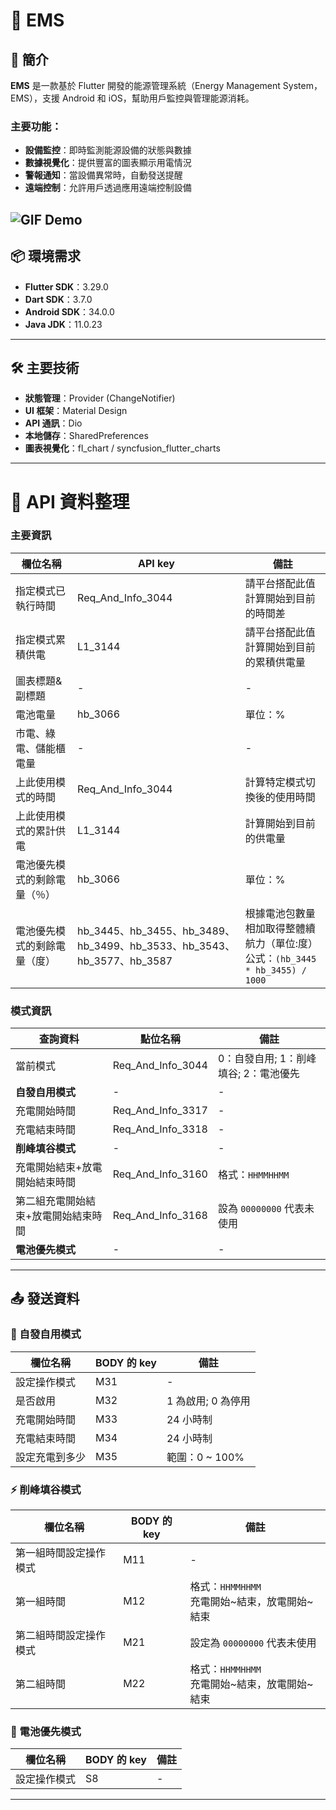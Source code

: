 # 📱 EMS

## 🚀 簡介
**EMS** 是一款基於 Flutter 開發的能源管理系統（Energy Management System，EMS），支援 Android 和 iOS，幫助用戶監控與管理能源消耗。

### 主要功能：
- **設備監控**：即時監測能源設備的狀態與數據
- **數據視覺化**：提供豐富的圖表顯示用電情況
- **警報通知**：當設備異常時，自動發送提醒
- **遠端控制**：允許用戶透過應用遠端控制設備


![GIF Demo](https://github.com/kevin880701/ems_app_shou/blob/main/sample.gif)
---

## 📦 環境需求
- **Flutter SDK**：3.29.0
- **Dart SDK**：3.7.0
- **Android SDK**：34.0.0
- **Java JDK**：11.0.23

---

## 🛠️ 主要技術
- **狀態管理**：Provider (ChangeNotifier)
- **UI 框架**：Material Design
- **API 通訊**：Dio
- **本地儲存**：SharedPreferences
- **圖表視覺化**：fl_chart / syncfusion_flutter_charts

---

# 📡 API 資料整理

### 主要資訊
| 欄位名稱 | API key | 備註 | 
| --- | --- | --- | 
| 指定模式已執行時間 | Req_And_Info_3044 | 請平台搭配此值計算開始到目前的時間差 | 
| 指定模式累積供電 | L1_3144 | 請平台搭配此值計算開始到目前的累積供電量 | 
| 圖表標題&副標題 | - | - | 
| 電池電量 | hb_3066 | 單位：% | 
| 市電、綠電、儲能櫃電量 | - | - | 
| 上此使用模式的時間 | Req_And_Info_3044 | 計算特定模式切換後的使用時間 | 
| 上此使用模式的累計供電 | L1_3144 | 計算開始到目前的供電量 | 
| 電池優先模式的剩餘電量（％） | hb_3066 | 單位：% | 
| 電池優先模式的剩餘電量（度） | hb_3445、hb_3455、hb_3489、hb_3499、hb_3533、hb_3543、hb_3577、hb_3587 | 根據電池包數量相加取得整體續航力（單位:度）<br>公式：`(hb_3445 * hb_3455) / 1000` | 

### 模式資訊
| **查詢資料** | 點位名稱 | 備註 | 
| --- | --- | --- | 
| 當前模式 | Req_And_Info_3044 | 0：自發自用; 1：削峰填谷; 2：電池優先 | 
| **自發自用模式** | - | - | 
| 充電開始時間 | Req_And_Info_3317 | - | 
| 充電結束時間 | Req_And_Info_3318 | - | 
| **削峰填谷模式** | - | - | 
| 充電開始結束+放電開始結束時間 | Req_And_Info_3160 | 格式：`HHMMHHMM` | 
| 第二組充電開始結束+放電開始結束時間 | Req_And_Info_3168 | 設為 `00000000` 代表未使用 | 
| **電池優先模式** | - | - | 

---

## 📤 發送資料

### 🔌 自發自用模式
| 欄位名稱 | BODY 的 key | 備註 | 
| --- | --- | --- | 
| 設定操作模式 | M31 | - | 
| 是否啟用 | M32 | 1 為啟用; 0 為停用 | 
| 充電開始時間 | M33 | 24 小時制 | 
| 充電結束時間 | M34 | 24 小時制 | 
| 設定充電到多少 | M35 | 範圍：0 ~ 100% | 

### ⚡ 削峰填谷模式
| 欄位名稱 | BODY 的 key | 備註 | 
| --- | --- | --- | 
| 第一組時間設定操作模式 | M11 | - | 
| 第一組時間 | M12 | 格式：`HHMMHHMM`<br>充電開始~結束，放電開始~結束 | 
| 第二組時間設定操作模式 | M21 | 設定為 `00000000` 代表未使用 | 
| 第二組時間 | M22 | 格式：`HHMMHHMM`<br>充電開始~結束，放電開始~結束 | 

### 🔋 電池優先模式
| 欄位名稱 | BODY 的 key | 備註 | 
| --- | --- | --- | 
| 設定操作模式 | S8 | - | 

---
